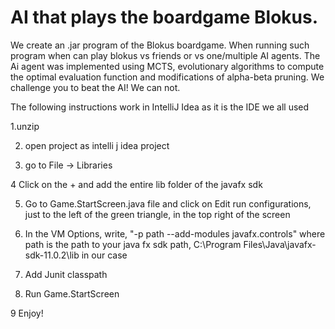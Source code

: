 # AI that plays the boardgame Blokus.

We create an .jar program of the Blokus boardgame. When running such program when can play blokus vs friends or vs one/multiple AI agents.
The Ai agent was implemented using MCTS, evolutionary algorithms to compute the optimal evaluation function and modifications of alpha-beta pruning. 
We challenge you to beat the AI! We can not.



The following instructions work in IntelliJ Idea as it is the IDE we all used

1.unzip

2. open project as intelli j idea project

3. go to File -> Libraries 

4 Click on the + and add the entire lib folder of the javafx sdk

5. Go to Game.StartScreen.java file and click on Edit run configurations, just to the left of the 
green triangle, in the top right of the screen

6. In the VM Options, write, 
"-p path --add-modules javafx.controls"
where path is the path to your java fx sdk path, C:\Program Files\Java\javafx-sdk-11.0.2\lib in our case

7. Add Junit classpath

8. Run Game.StartScreen

9 Enjoy!

